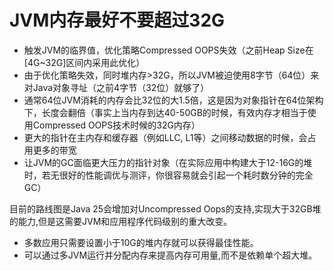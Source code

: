 # JVM内存最好不要超过32G

- 触发JVM的临界值，优化策略Compressed OOPS失效（之前Heap Size在[4G~32G]区间内采用此优化）
- 由于优化策略失效，同时堆内存>32G，所以JVM被迫使用8字节（64位）来对Java对象寻址（之前4字节（32位）就够了）
- 通常64位JVM消耗的内存会比32位的大1.5倍，这是因为对象指针在64位架构下，长度会翻倍（事实上当内存到达40-50GB的时候，有效内存才相当于使用Compressed OOPS技术时候的32G内存）
- 更大的指针在主内存和缓存器（例如LLC, L1等）之间移动数据的时候，会占用更多的带宽
- 让JVM的GC面临更大压力的指针对象（在实际应用中构建大于12-16G的堆时，若无很好的性能调优与测评，你很容易就会引起一个耗时数分钟的完全GC）

目前的路线图是Java 25会增加对Uncompressed Oops的支持,实现大于32GB堆的能力,但是这需要JVM和应用程序代码级别的重大改变。

- 多数应用只需要设置小于10G的堆内存就可以获得最佳性能。
- 可以通过多JVM运行并分配内存来提高内存可用量,而不是依赖单个超大堆。

